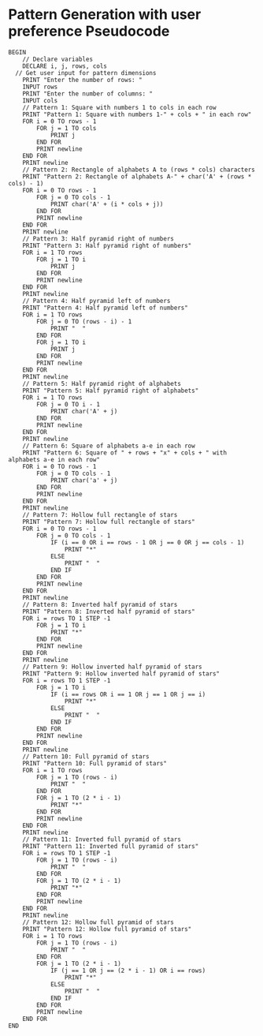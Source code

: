 <h1>Pattern Generation with user preference Pseudocode</h1>
<pre><code>BEGIN
    // Declare variables
    DECLARE i, j, rows, cols
  // Get user input for pattern dimensions
    PRINT "Enter the number of rows: "
    INPUT rows
    PRINT "Enter the number of columns: "
    INPUT cols
    // Pattern 1: Square with numbers 1 to cols in each row
    PRINT "Pattern 1: Square with numbers 1-" + cols + " in each row"
    FOR i = 0 TO rows - 1
        FOR j = 1 TO cols
            PRINT j
        END FOR
        PRINT newline
    END FOR
    PRINT newline
    // Pattern 2: Rectangle of alphabets A to (rows * cols) characters
    PRINT "Pattern 2: Rectangle of alphabets A-" + char('A' + (rows * cols) - 1)
    FOR i = 0 TO rows - 1
        FOR j = 0 TO cols - 1
            PRINT char('A' + (i * cols + j))
        END FOR
        PRINT newline
    END FOR
    PRINT newline
    // Pattern 3: Half pyramid right of numbers
    PRINT "Pattern 3: Half pyramid right of numbers"
    FOR i = 1 TO rows
        FOR j = 1 TO i
            PRINT j
        END FOR
        PRINT newline
    END FOR
    PRINT newline
    // Pattern 4: Half pyramid left of numbers
    PRINT "Pattern 4: Half pyramid left of numbers"
    FOR i = 1 TO rows
        FOR j = 0 TO (rows - i) - 1
            PRINT "  "
        END FOR
        FOR j = 1 TO i
            PRINT j
        END FOR
        PRINT newline
    END FOR
    PRINT newline
    // Pattern 5: Half pyramid right of alphabets
    PRINT "Pattern 5: Half pyramid right of alphabets"
    FOR i = 1 TO rows
        FOR j = 0 TO i - 1
            PRINT char('A' + j)
        END FOR
        PRINT newline
    END FOR
    PRINT newline
    // Pattern 6: Square of alphabets a-e in each row
    PRINT "Pattern 6: Square of " + rows + "x" + cols + " with alphabets a-e in each row"
    FOR i = 0 TO rows - 1
        FOR j = 0 TO cols - 1
            PRINT char('a' + j)
        END FOR
        PRINT newline
    END FOR
    PRINT newline
    // Pattern 7: Hollow full rectangle of stars
    PRINT "Pattern 7: Hollow full rectangle of stars"
    FOR i = 0 TO rows - 1
        FOR j = 0 TO cols - 1
            IF (i == 0 OR i == rows - 1 OR j == 0 OR j == cols - 1)
                PRINT "*"
            ELSE
                PRINT "  "
            END IF
        END FOR
        PRINT newline
    END FOR
    PRINT newline
    // Pattern 8: Inverted half pyramid of stars
    PRINT "Pattern 8: Inverted half pyramid of stars"
    FOR i = rows TO 1 STEP -1
        FOR j = 1 TO i
            PRINT "*"
        END FOR
        PRINT newline
    END FOR
    PRINT newline
    // Pattern 9: Hollow inverted half pyramid of stars
    PRINT "Pattern 9: Hollow inverted half pyramid of stars"
    FOR i = rows TO 1 STEP -1
        FOR j = 1 TO i
            IF (i == rows OR i == 1 OR j == 1 OR j == i)
                PRINT "*"
            ELSE
                PRINT "  "
            END IF
        END FOR
        PRINT newline
    END FOR
    PRINT newline
    // Pattern 10: Full pyramid of stars
    PRINT "Pattern 10: Full pyramid of stars"
    FOR i = 1 TO rows
        FOR j = 1 TO (rows - i)
            PRINT "  "
        END FOR
        FOR j = 1 TO (2 * i - 1)
            PRINT "*"
        END FOR
        PRINT newline
    END FOR
    PRINT newline
    // Pattern 11: Inverted full pyramid of stars
    PRINT "Pattern 11: Inverted full pyramid of stars"
    FOR i = rows TO 1 STEP -1
        FOR j = 1 TO (rows - i)
            PRINT "  "
        END FOR
        FOR j = 1 TO (2 * i - 1)
            PRINT "*"
        END FOR
        PRINT newline
    END FOR
    PRINT newline
    // Pattern 12: Hollow full pyramid of stars
    PRINT "Pattern 12: Hollow full pyramid of stars"
    FOR i = 1 TO rows
        FOR j = 1 TO (rows - i)
            PRINT "  "
        END FOR
        FOR j = 1 TO (2 * i - 1)
            IF (j == 1 OR j == (2 * i - 1) OR i == rows)
                PRINT "*"
            ELSE
                PRINT "  "
            END IF
        END FOR
        PRINT newline
    END FOR
END</code></pre>
</body>
</html>
